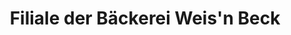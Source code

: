 ---
title: "Filiale der Bäckerei Weis'n Beck"
url: /sand-a-main/filiale-der-baeckerei-weisn-beck/
shop: Bäckerei
---